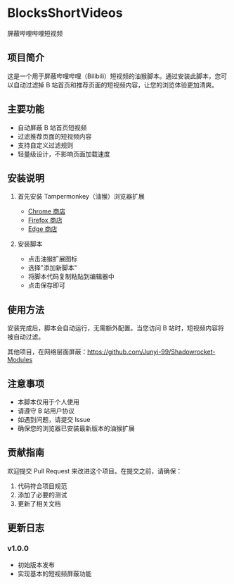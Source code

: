 # BlocksShortVideos

屏蔽哔哩哔哩短视频

## 项目简介

这是一个用于屏蔽哔哩哔哩（Bilibili）短视频的油猴脚本。通过安装此脚本，您可以自动过滤掉 B 站首页和推荐页面的短视频内容，让您的浏览体验更加清爽。

## 主要功能

- 自动屏蔽 B 站首页短视频
- 过滤推荐页面的短视频内容
- 支持自定义过滤规则
- 轻量级设计，不影响页面加载速度

## 安装说明

1. 首先安装 Tampermonkey（油猴）浏览器扩展
   - [Chrome 商店](https://chrome.google.com/webstore/detail/tampermonkey/dhdgffkkebhmkfjojejmpbldmpobfkfo)
   - [Firefox 商店](https://addons.mozilla.org/en-US/firefox/addon/tampermonkey/)
   - [Edge 商店](https://microsoftedge.microsoft.com/addons/detail/tampermonkey/iikmkjmpaadaobahmlepeloendndfphd)

2. 安装脚本
   - 点击油猴扩展图标
   - 选择"添加新脚本"
   - 将脚本代码复制粘贴到编辑器中
   - 点击保存即可

## 使用方法

安装完成后，脚本会自动运行，无需额外配置。当您访问 B 站时，短视频内容将被自动过滤。

其他项目，在网络层面屏蔽：https://github.com/Junyi-99/Shadowrocket-Modules

## 注意事项

- 本脚本仅用于个人使用
- 请遵守 B 站用户协议
- 如遇到问题，请提交 Issue
- 确保您的浏览器已安装最新版本的油猴扩展

## 贡献指南

欢迎提交 Pull Request 来改进这个项目。在提交之前，请确保：

1. 代码符合项目规范
2. 添加了必要的测试
3. 更新了相关文档

## 更新日志

### v1.0.0
- 初始版本发布
- 实现基本的短视频屏蔽功能
